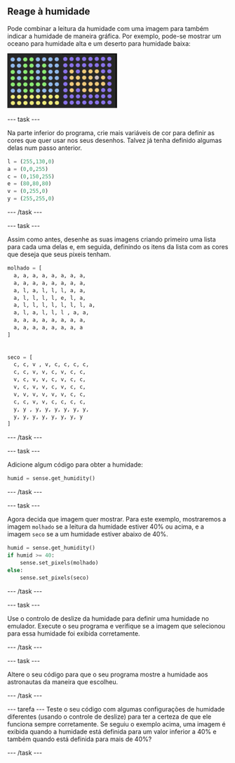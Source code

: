 ## Reage à humidade

Pode combinar a leitura da humidade com uma imagem para também indicar a humidade de maneira gráfica. Por exemplo, pode-se mostrar um oceano para humidade alta e um deserto para humidade baixa:

![Molhado e seco](images/wet-dry.png)

--- task ---

Na parte inferior do programa, crie mais variáveis ​​de cor para definir as cores que quer usar nos seus desenhos. Talvez já tenha definido algumas delas num passo anterior.

```python
l = (255,130,0)
a = (0,0,255)
c = (0,150,255)
e = (80,80,80)
v = (0,255,0)
y = (255,255,0)
```

--- /task ---

--- task ---

Assim como antes, desenhe as suas imagens criando primeiro uma lista para cada uma delas e, em seguida, definindo os itens da lista com as cores que deseja que seus pixeis tenham.

```python
molhado = [
  a, a, a, a, a, a, a, a,
  a, a, a, a, a, a, a, a,
  a, l, a, l, l, l, a, a,
  a, l, l, l, l, e, l, a,
  a, l, l, l, l, l, l, l, a,
  a, l, a, l, l, l , a, a,
  a, a, a, a, a, a, a, a,
  a, a, a, a, a, a, a, a
]


seco = [
  c, c, v , v, c, c, c, c,
  c, c, v, v, c, v, c, c,
  v, c, v, v, c, v, c, c,
  v, c, v, v, c, v, c, c,
  v, v, v, v, v, v, c, c,
  c, c, v, v, c, c, c, c,
  y, y , y, y, y, y, y, y,
  y, y, y, y, y, y, y, y
]
```

--- /task ---

--- task ---

Adicione algum código para obter a humidade:

```python
humid = sense.get_humidity()
```

--- /task ---

--- task ---

Agora decida que imagem quer mostrar. Para este exemplo, mostraremos a imagem `molhado` se a leitura da humidade estiver 40% ou acima, e a imagem `seco` se a um humidade estiver abaixo de 40%.

```python
humid = sense.get_humidity()
if humid >= 40:
    sense.set_pixels(molhado)
else:
    sense.set_pixels(seco)
```

--- /task ---

--- task ---

Use o controlo de deslize da humidade para definir uma humidade no emulador. Execute o seu programa e verifique se a imagem que selecionou para essa humidade foi exibida corretamente.

--- /task ---

--- task ---

Altere o seu código para que o seu programa mostre a humidade aos astronautas da maneira que escolheu.

--- /task ---

--- tarefa --- Teste o seu código com algumas configurações de humidade diferentes (usando o controle de deslize) para ter a certeza de que ele funciona sempre corretamente. Se seguiu o exemplo acima, uma imagem é exibida quando a humidade está definida para um valor inferior a 40% e também quando está definida para mais de 40%?

--- /task ---
